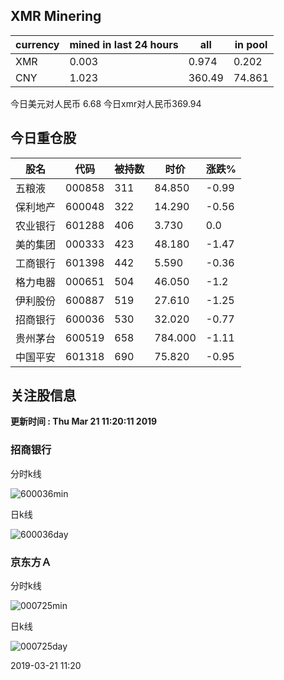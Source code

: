 ## XMR Minering

|currency|mined in last 24 hours|all|in pool|
|---|---|---|---|
|XMR|0.003|0.974|0.202|
|CNY|1.023|360.49|74.861|

今日美元对人民币 6.68	今日xmr对人民币369.94


## 今日重仓股 

|股名|代码|被持数|时价|涨跌%|
|---|---|---|---|---|
|五粮液|000858|311|84.850|-0.99|
|保利地产|600048|322|14.290|-0.56|
|农业银行|601288|406|3.730|0.0|
|美的集团|000333|423|48.180|-1.47|
|工商银行|601398|442|5.590|-0.36|
|格力电器|000651|504|46.050|-1.2|
|伊利股份|600887|519|27.610|-1.25|
|招商银行|600036|530|32.020|-0.77|
|贵州茅台|600519|658|784.000|-1.11|
|中国平安|601318|690|75.820|-0.95|

## 关注股信息
**更新时间 : Thu Mar 21 11:20:11 2019**
### 招商银行 
分时k线

![600036min](http://image.sinajs.cn/newchart/min/n/sh600036.gif)

日k线

![600036day](http://image.sinajs.cn/newchart/daily/n/sh600036.gif)

### 京东方Ａ 
分时k线

![000725min](http://image.sinajs.cn/newchart/min/n/sz000725.gif)

日k线

![000725day](http://image.sinajs.cn/newchart/daily/n/sz000725.gif)

2019-03-21 11:20